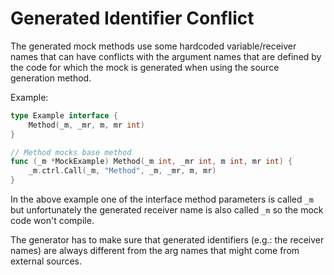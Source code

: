 # Generated Identifier Conflict

The generated mock methods use some hardcoded variable/receiver names that can
have conflicts with the argument names that are defined by the code for which
the mock is generated when using the source generation method.

Example:

```go
type Example interface {
    Method(_m, _mr, m, mr int)
}
```

```go
// Method mocks base method
func (_m *MockExample) Method(_m int, _mr int, m int, mr int) {
    _m.ctrl.Call(_m, "Method", _m, _mr, m, mr)
}
```

In the above example one of the interface method parameters is called `_m`
but unfortunately the generated receiver name is also called `_m` so the
mock code won't compile.

The generator has to make sure that generated identifiers (e.g.: the receiver
names) are always different from the arg names that might come from external
sources.
